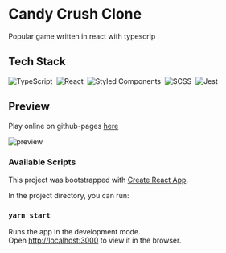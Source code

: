 # Candy Crush Clone

Popular game written in react with typescrip 

## Tech Stack

![TypeScript](https://img.shields.io/badge/-TypeScript-05122A?style=flat&logo=typescript)&nbsp;
![React](https://img.shields.io/badge/-React-05122A?style=flat&logo=react)&nbsp;
![Styled Components](https://img.shields.io/badge/-styled_components-05122A?style=flat&logo=styled-components)&nbsp;
![SCSS](https://img.shields.io/badge/-SCSS-05122A?style=flat&logo=SASS)&nbsp;
![Jest](https://img.shields.io/badge/-jest-05122A?style=flat&logo=jest)&nbsp;

## Preview

Play online on github-pages [here](https://kubo550.github.io/candy-crush-clone/)

![preview](https://raw.githubusercontent.com/kubo550/candy-crush-clone/master/candy-prev.png)



### Available Scripts

This project was bootstrapped with [Create React App](https://github.com/facebook/create-react-app).

In the project directory, you can run:

### `yarn start`

Runs the app in the development mode.\
Open [http://localhost:3000](http://localhost:3000) to view it in the browser.


